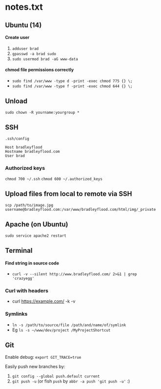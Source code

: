 # notes.txt

## Ubuntu (14)

#### Create user
1. `adduser brad`
2. `gpasswd -a brad sudo`
3. `sudo usermod brad -aG www-data`

#### chmod file permissions correctly
- `sudo find /var/www -type d -print -exec chmod 775 {} \;`
- `sudo find /var/www -type f -print -exec chmod 644 {} \;`

## Unload
`sudo chown -R yourname:yourgroup *`


## SSH
`.ssh/config`
```
Host bradleyflood
Hostname bradleyflood.com
User brad
```

### Authorized keys
`chmod 700 ~/.ssh`
`chmod 600 ~/.authorized_keys`

## Upload files from local to remote via SSH
`scp /path/to/image.jpg username@bradleyflood.com:/var/www/bradleyflood.com/html/img/_private`

## Apache (on Ubuntu)
`sudo service apache2 restart`

## Terminal

#### Find string in source code
- `curl -v --silent http://www.bradleyflood.com/ 2>&1 | grep 'crazyegg'`

### Curl with headers
- curl https://example.com/ -k -v

### Symlinks
- `ln -s /path/to/source/file /path/and/name/of/symlink`
- Eg `ls -s ~/www/dev/project /MyProjectShortcut`



## Git

Enable debug: `export GIT_TRACE=true`

Easily push new branches by:

1. `git config --global push.default current`
2. `git push -u` (or fish `push` by `abbr -a push 'git push -u'` :)
